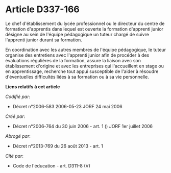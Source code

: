 # Article D337-166

Le chef d'établissement du lycée professionnel ou le directeur du centre de formation d'apprentis dans lequel est ouverte la
formation d'apprenti junior désigne au sein de l'équipe pédagogique un tuteur chargé de suivre l'apprenti junior durant sa
formation.

En coordination avec les autres membres de l'équipe pédagogique, le tuteur organise des entretiens avec l'apprenti junior
afin de procéder à des évaluations régulières de la formation, assure la liaison avec son établissement d'origine et avec les
entreprises qui l'accueillent en stage ou en apprentissage, recherche tout appui susceptible de l'aider à résoudre
d'éventuelles difficultés liées à sa formation ou à sa vie personnelle.

**Liens relatifs à cet article**

_Codifié par_:

  - Décret n°2006-583 2006-05-23 JORF 24 mai 2006

_Créé par_:

  - Décret n°2006-764 du 30 juin 2006 - art. 1 () JORF 1er juillet 2006

_Abrogé par_:

  - Décret n°2013-769 du 26 août 2013 - art. 1

_Cité par_:

  - Code de l'éducation - art. D311-8 (V)

